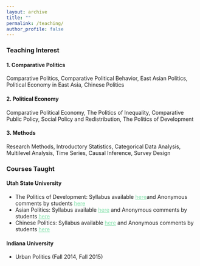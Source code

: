 ```yaml
---
layout: archive
title: ""
permalink: /teaching/
author_profile: false
---
```

### Teaching Interest

#### 1. Comparative Politics
Comparative Politics, Comparative Political Behavior, East Asian Politics, Political Economy in East Asia, Chinese Politics

#### 2. Political Economy
Comparative Political Economy, The Politics of Inequality, Comparative Public Policy, Social Policy and Redistribution, The Politics of Development

#### 3. Methods
Research Methods, Introductory Statistics, Categorical Data Analysis, Multilevel Analysis, Time Series, Causal Inference, Survey Design


### Courses Taught

#### Utah State University

   <dl>
  
   <ul>
   <li>The Politics of Development: Syllabus available <a href="https://www.dropbox.com/s/5flmma5drd6z4y0/Syllabus_Pols%20of%20Dev.pdf?dl=0" style="color: #82E0AA">here</a>and Anonymous comments by students <a href="https://www.dropbox.com/s/erljeb2m8e9i1i5/Spring2018_Pols%20of%20Development_Comments.pdf?dl=0" style="color: #82E0AA">here</a></li>

   <li>Asian Politics: Syllabus available <a href="https://www.dropbox.com/s/hllv6vpo36j7k8d/Asian%20Politics.pdf?dl=0" style="color: #82E0AA">here</a> and Anonymous comments by students <a href="https://www.dropbox.com/s/pz3za6r48mtl811/Fall2018_Asian%20Politics_Comments.pdf?dl=0" style="color: #82E0AA">here</a></li>

  <li>Chinese Politics: Syllabus available <a href="https://www.dropbox.com/s/3v5c1fns1rosiul/Chinese%20Politics.pdf?dl=0" style="color: #82E0AA">here</a> and Anonymous comments by students <a href="https://www.dropbox.com/s/grphfnw7in3bkzm/Spring2018_Chinese%20Politics_Comments.pdf?dl=0" style="color: #82E0AA">here</a></li>
     </ul>
  </dl>
 


#### Indiana University

  <ul>
   <li>Urban Politics (Fall 2014, Fall 2015) </li>
     </ul>


